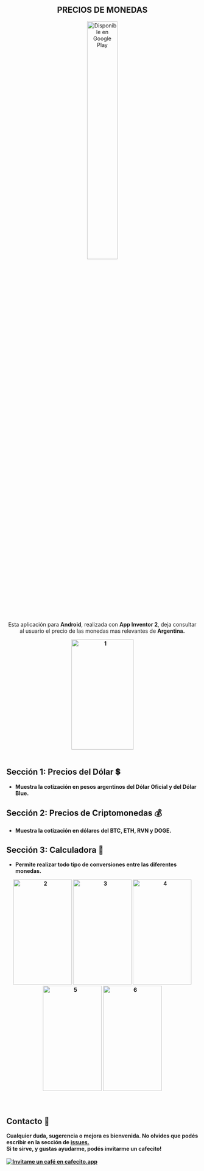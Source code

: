 <div>
<h2 align="center">PRECIOS DE MONEDAS</h2>
  
<div align="center"><a href='https://play.google.com/store/apps/details?id=appinventor.ai_copitosystem.Precio_Monedas&pcampaignid=pcampaignidMKT-Other-global-all-co-prtnr-py-PartBadge-Mar2515-1'><img width="40%" height="40%" alt='Disponible en Google Play' src='https://play.google.com/intl/en_us/badges/static/images/badges/es-419_badge_web_generic.png'/></a></div>
  
<div align="center">  
  <p>
     Esta aplicación para <strong>Android</strong>, realizada con <b>App Inventor 2</b>, deja consultar al usuario el precio de las monedas mas relevantes de <strong> Argentina.
  </p>
    <div align="CENTER">
      <img style="display: block; margin-left: auto; margin-right: auto;" src="https://i.ibb.co/k4jcX2L/1.jpg" alt="1" alt="1" width="163" height="289" border="0">
    <br/>
</div>
</div>

## Sección 1: Precios del Dólar 💲
- Muestra la cotización en pesos argentinos del <strong>Dólar Oficial</strong> y del <strong>Dólar Blue.
  
## Sección 2: Precios de Criptomonedas 💰
- Muestra la cotización en dólares del <strong>BTC</strong>, <strong>ETH</strong>, <strong>RVN</strong> y <strong>DOGE.</strong>
  
## Sección 3: Calculadora 🔄
- Permite realizar todo tipo de conversiones entre las diferentes monedas.
  
<div align="CENTER">
    <img src="https://i.ibb.co/mcKJBnS/2.jpg" alt="2" width="154" height="276" border="0">
    <img src="https://i.ibb.co/cbfcr4d/3.jpg" alt="3" width="154" height="276" border="0">
    <img src="https://i.ibb.co/jWsZTjx/4.jpg" alt="4" width="154" height="276" border="0">
    <img src="https://i.ibb.co/7gRF7F5/5.jpg" alt="5" width="154" height="276" border="0">
    <img src="https://i.ibb.co/YfxDLw3/6.jpg" alt="6" width="154" height="276" border="0">
    <br/><br/>
 </div>
  
<div style="text-align: left;" align="CENTER">&nbsp;</div>
  
</div>

## Contacto 🤝
Cualquier duda, sugerencia o mejora es bienvenida.
  No olvides que podés escribir en la sección de <a href="https://github.com/OmgCopito95/App-Precio-Monedas/issues"> issues. </a>
  <br>
  Si te sirve, y gustas ayudarme, podés invitarme un cafecito! <br><br>
  <a href='https://cafecito.app/omgcopito95' rel='noopener' target='_blank'><img srcset='https://cdn.cafecito.app/imgs/buttons/button_2.png 1x, https://cdn.cafecito.app/imgs/buttons/button_2_2x.png 2x, https://cdn.cafecito.app/imgs/buttons/button_2_3.75x.png 3.75x' src='https://cdn.cafecito.app/imgs/buttons/button_2.png' alt='Invitame un café en cafecito.app' /></a>
